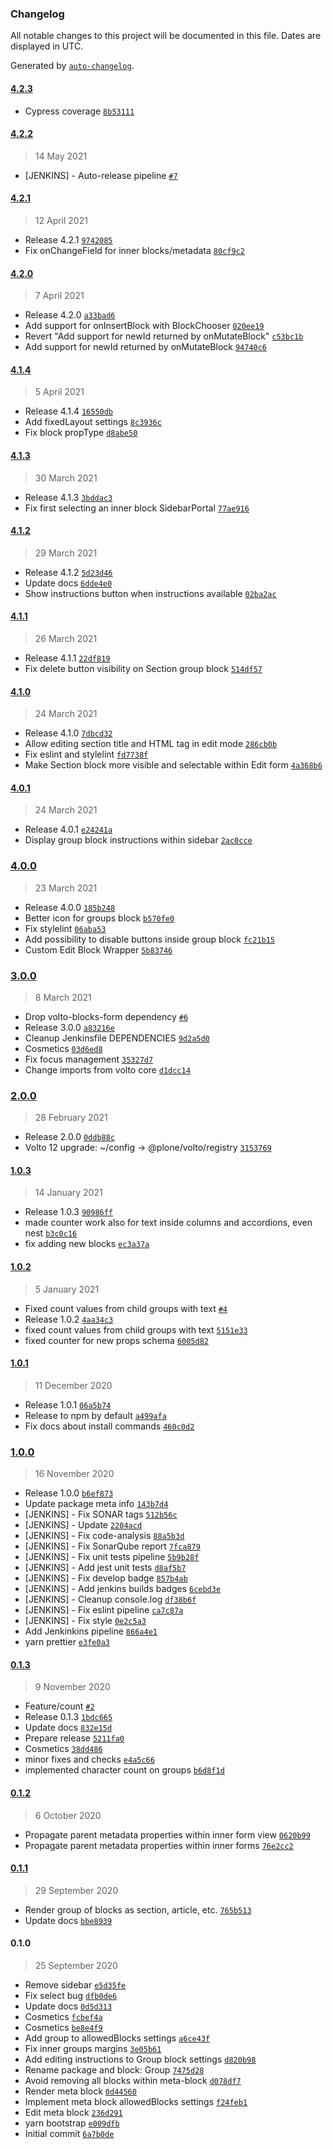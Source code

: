 ### Changelog

All notable changes to this project will be documented in this file. Dates are displayed in UTC.

Generated by [`auto-changelog`](https://github.com/CookPete/auto-changelog).

#### [4.2.3](https://github.com/eea/volto-group-block/compare/4.2.2...4.2.3)

- Cypress coverage [`8b53111`](https://github.com/eea/volto-group-block/commit/8b53111748b92de5943639f06c915e59951106f4)

#### [4.2.2](https://github.com/eea/volto-group-block/compare/4.2.1...4.2.2)

> 14 May 2021

- [JENKINS] - Auto-release pipeline [`#7`](https://github.com/eea/volto-group-block/pull/7)

#### [4.2.1](https://github.com/eea/volto-group-block/compare/4.2.0...4.2.1)

> 12 April 2021

- Release 4.2.1 [`9742085`](https://github.com/eea/volto-group-block/commit/974208542a7b8b0a77b4f6a9af9884ffb82b85b7)
- Fix onChangeField for inner blocks/metadata [`80cf9c2`](https://github.com/eea/volto-group-block/commit/80cf9c2c3f7da6d03982c68a82eb8132616a08eb)

#### [4.2.0](https://github.com/eea/volto-group-block/compare/4.1.4...4.2.0)

> 7 April 2021

- Release 4.2.0 [`a33bad6`](https://github.com/eea/volto-group-block/commit/a33bad68af278e94376e5a68e39b82a0a92dd513)
- Add support for onInsertBlock with BlockChooser [`020ee19`](https://github.com/eea/volto-group-block/commit/020ee19929005733fcaff4a1786f5210c8a5421e)
- Revert "Add support for newId returned by onMutateBlock" [`c53bc1b`](https://github.com/eea/volto-group-block/commit/c53bc1b1986f1d67ed5a6e21a53fafeed81eb068)
- Add support for newId returned by onMutateBlock [`94740c6`](https://github.com/eea/volto-group-block/commit/94740c671faf84fd00adb228c0407ea5602d0739)

#### [4.1.4](https://github.com/eea/volto-group-block/compare/4.1.3...4.1.4)

> 5 April 2021

- Release 4.1.4 [`16550db`](https://github.com/eea/volto-group-block/commit/16550db572895b525559888dc8a050ef9a310e06)
- Add fixedLayout settings [`8c3936c`](https://github.com/eea/volto-group-block/commit/8c3936c4b210a32511d2171be40d297a1e761bb1)
- Fix block propType [`d8abe50`](https://github.com/eea/volto-group-block/commit/d8abe50ae09a8c4edddf7a15f86063c33f032b3f)

#### [4.1.3](https://github.com/eea/volto-group-block/compare/4.1.2...4.1.3)

> 30 March 2021

- Release 4.1.3 [`3bddac3`](https://github.com/eea/volto-group-block/commit/3bddac317acc290b7759315223fa6a1ad3689aaf)
- Fix first selecting an inner block SidebarPortal [`77ae916`](https://github.com/eea/volto-group-block/commit/77ae9160281447554b579f241a93dff767f59e60)

#### [4.1.2](https://github.com/eea/volto-group-block/compare/4.1.1...4.1.2)

> 29 March 2021

- Release 4.1.2 [`5d23d46`](https://github.com/eea/volto-group-block/commit/5d23d464ea32869185c6e515c17070f623cfae61)
- Update docs [`6dde4e0`](https://github.com/eea/volto-group-block/commit/6dde4e0fb9bb3196fa694b9a9d0401f204408757)
- Show instructions button when instructions available [`02ba2ac`](https://github.com/eea/volto-group-block/commit/02ba2ac520f594ac16da7a2e0ffac6debe505251)

#### [4.1.1](https://github.com/eea/volto-group-block/compare/4.1.0...4.1.1)

> 26 March 2021

- Release 4.1.1 [`22df819`](https://github.com/eea/volto-group-block/commit/22df819680e66849f5b41bc004103aefb98494e0)
- Fix delete button visibility on Section group block [`514df57`](https://github.com/eea/volto-group-block/commit/514df57ff155f04f73639413f7458ee8a03d877d)

#### [4.1.0](https://github.com/eea/volto-group-block/compare/4.0.1...4.1.0)

> 24 March 2021

- Release 4.1.0 [`7dbcd32`](https://github.com/eea/volto-group-block/commit/7dbcd32ff498abc3cefbc70b947cfa93dccc5488)
- Allow editing section title and HTML tag in edit mode [`286cb0b`](https://github.com/eea/volto-group-block/commit/286cb0bc9dd94da07d51d6608cb2f0e3a6dd56fd)
- Fix eslint and stylelint [`fd7738f`](https://github.com/eea/volto-group-block/commit/fd7738f16120ea013ac699b551d51061be12a2d6)
- Make Section block more visible and selectable within Edit form [`4a368b6`](https://github.com/eea/volto-group-block/commit/4a368b6158d753cf8545452ff921c26553da3b2b)

#### [4.0.1](https://github.com/eea/volto-group-block/compare/4.0.0...4.0.1)

> 24 March 2021

- Release 4.0.1 [`e24241a`](https://github.com/eea/volto-group-block/commit/e24241a72028afbfec9aa445325bed820adf5d9b)
- Display group block instructions within sidebar [`2ac0cce`](https://github.com/eea/volto-group-block/commit/2ac0cce488dda671ba77151853a20168055954de)

### [4.0.0](https://github.com/eea/volto-group-block/compare/3.0.0...4.0.0)

> 23 March 2021

- Release 4.0.0 [`185b248`](https://github.com/eea/volto-group-block/commit/185b248410daf5438cf7ceb8ace311e1aed3e73a)
- Better icon for groups block [`b570fe0`](https://github.com/eea/volto-group-block/commit/b570fe082c2d910e70598a56b3d209e4d72e121b)
- Fix stylelint [`06aba53`](https://github.com/eea/volto-group-block/commit/06aba53f82207088b1bb62d192b955a699ca8a0f)
- Add possibility to disable buttons inside group block [`fc21b15`](https://github.com/eea/volto-group-block/commit/fc21b1509d30c00f975169269f8f19e451e3f3f1)
- Custom Edit Block Wrapper [`5b83746`](https://github.com/eea/volto-group-block/commit/5b83746282692f22e8866a6faab10f3c8b9c08bd)

### [3.0.0](https://github.com/eea/volto-group-block/compare/2.0.0...3.0.0)

> 8 March 2021

- Drop volto-blocks-form dependency [`#6`](https://github.com/eea/volto-group-block/pull/6)
- Release 3.0.0 [`a83216e`](https://github.com/eea/volto-group-block/commit/a83216ed496b3a14ea49fd9697cd50ac64866092)
- Cleanup Jenkinsfile DEPENDENCIES [`9d2a5d0`](https://github.com/eea/volto-group-block/commit/9d2a5d04308ecef93ca2682d928d0919b0f861ea)
- Cosmetics [`03d6ed8`](https://github.com/eea/volto-group-block/commit/03d6ed8cbb796bacef3b3b78a1cee4114874033c)
- Fix focus management [`35327d7`](https://github.com/eea/volto-group-block/commit/35327d7b457beeed15b7129541bb1665cab4586b)
- Change imports from volto core [`d1dcc14`](https://github.com/eea/volto-group-block/commit/d1dcc14116fa408731d545d45d01669a06563b46)

### [2.0.0](https://github.com/eea/volto-group-block/compare/1.0.3...2.0.0)

> 28 February 2021

- Release 2.0.0 [`0ddb88c`](https://github.com/eea/volto-group-block/commit/0ddb88cd34e9bb7a623c3ce86662048845781e72)
- Volto 12 upgrade: ~/config -&gt; @plone/volto/registry [`3153769`](https://github.com/eea/volto-group-block/commit/3153769d8d87ede91321a90b77d258beed50b647)

#### [1.0.3](https://github.com/eea/volto-group-block/compare/1.0.2...1.0.3)

> 14 January 2021

- Release 1.0.3 [`90986ff`](https://github.com/eea/volto-group-block/commit/90986ff6ec3dc8fe869477d404d9aa89d9ad19ba)
- made counter work also for text inside columns and accordions, even nest [`b3c0c16`](https://github.com/eea/volto-group-block/commit/b3c0c1651bb85b5252afe204107852aad0ef500c)
- fix adding new blocks [`ec3a37a`](https://github.com/eea/volto-group-block/commit/ec3a37a153106acec64e28e116c6f96cef00ce03)

#### [1.0.2](https://github.com/eea/volto-group-block/compare/1.0.1...1.0.2)

> 5 January 2021

- Fixed count values from child groups with text [`#4`](https://github.com/eea/volto-group-block/pull/4)
- Release 1.0.2 [`4aa34c3`](https://github.com/eea/volto-group-block/commit/4aa34c374fb1520d6f83a430e2156271ca81847a)
- fixed count values from child groups with text [`5151e33`](https://github.com/eea/volto-group-block/commit/5151e33455d504660b8b16eb9f7fbf1fbd7a5aff)
- fixed counter for new props schema [`6005d82`](https://github.com/eea/volto-group-block/commit/6005d82a7191a88efab6be7b0909d7287f1534a0)

#### [1.0.1](https://github.com/eea/volto-group-block/compare/1.0.0...1.0.1)

> 11 December 2020

- Release 1.0.1 [`06a5b74`](https://github.com/eea/volto-group-block/commit/06a5b74f65f0015665b3f3ba94d0f59ab82ba792)
- Release to npm by default [`a499afa`](https://github.com/eea/volto-group-block/commit/a499afa63ca80b73c3d462e619af701c187e92ce)
- Fix docs about install commands [`460c0d2`](https://github.com/eea/volto-group-block/commit/460c0d21ed0896eba720d59e18457e0118161057)

### [1.0.0](https://github.com/eea/volto-group-block/compare/0.1.3...1.0.0)

> 16 November 2020

- Release 1.0.0 [`b6ef873`](https://github.com/eea/volto-group-block/commit/b6ef873cb6f61e17db66fdd4de1d9d4902a66fc6)
- Update package meta info [`143b7d4`](https://github.com/eea/volto-group-block/commit/143b7d44438d7afa5e346a9d21a85352df4e925f)
- [JENKINS] - Fix SONAR tags [`512b56c`](https://github.com/eea/volto-group-block/commit/512b56ce931aa4c14f353e2a4c5bbbb614fe632f)
- [JENKINS] - Update [`2204acd`](https://github.com/eea/volto-group-block/commit/2204acdefee84114bd403f9772a1e610348dc3dd)
- [JENKINS] - Fix code-analysis [`88a5b3d`](https://github.com/eea/volto-group-block/commit/88a5b3d58b951ecfbc6e813accf065ca5e8be990)
- [JENKINS] - Fix SonarQube report [`7fca879`](https://github.com/eea/volto-group-block/commit/7fca879b526be822cd63312ed51447d6e6a59cf2)
- [JENKINS] - Fix unit tests pipeline [`5b9b28f`](https://github.com/eea/volto-group-block/commit/5b9b28f1de060635f1c665a80939bfa66918a918)
- [JENKINS] - Add jest unit tests [`d8af5b7`](https://github.com/eea/volto-group-block/commit/d8af5b7932988b490a079d86079e359b5584fd7f)
- [JENKINS] - Fix develop badge [`857b4ab`](https://github.com/eea/volto-group-block/commit/857b4ab5bc0aa9947c2ed76f35cec7d409c7fa66)
- [JENKINS] - Add jenkins builds badges [`6cebd3e`](https://github.com/eea/volto-group-block/commit/6cebd3e970a840c4951c614a5d130dab05ae553f)
- [JENKINS] - Cleanup console.log [`df38b6f`](https://github.com/eea/volto-group-block/commit/df38b6f7a630176e911ff89263c21e519ab44efa)
- [JENKINS] - Fix eslint pipeline [`ca7c87a`](https://github.com/eea/volto-group-block/commit/ca7c87a4f74f2b0ea354ea5369f0700b8bee92af)
- [JENKINS] - Fix style [`0e2c5a3`](https://github.com/eea/volto-group-block/commit/0e2c5a39b2f785ae1d942d39e7f8b2789dafc795)
- Add Jenkinkins pipeline [`866a4e1`](https://github.com/eea/volto-group-block/commit/866a4e14ea1eb8f5adb01222e576e5ab6dc73a70)
- yarn prettier [`e3fe0a3`](https://github.com/eea/volto-group-block/commit/e3fe0a36b89878769341b45198d6c9e2f2584d15)

#### [0.1.3](https://github.com/eea/volto-group-block/compare/0.1.2...0.1.3)

> 9 November 2020

- Feature/count [`#2`](https://github.com/eea/volto-group-block/pull/2)
- Release 0.1.3 [`1bdc665`](https://github.com/eea/volto-group-block/commit/1bdc6658918057c13e1a39d8e04fc177d9cf724f)
- Update docs [`832e15d`](https://github.com/eea/volto-group-block/commit/832e15d9257edf8aecb5e4106ac3f67630bad8fe)
- Prepare release [`5211fa0`](https://github.com/eea/volto-group-block/commit/5211fa07a4667631b351b1335932bb5d5755bb55)
- Cosmetics [`38dd486`](https://github.com/eea/volto-group-block/commit/38dd4861006798d3b2fa23a7dbbccff99466f9ec)
- minor fixes and checks [`e4a5c66`](https://github.com/eea/volto-group-block/commit/e4a5c6664a5c8b93f6d12120172956b11fc5c1e1)
- implemented character count on groups [`b6d8f1d`](https://github.com/eea/volto-group-block/commit/b6d8f1d3c57f44b2965787af5aeb0e41f9c3e0b6)

#### [0.1.2](https://github.com/eea/volto-group-block/compare/0.1.1...0.1.2)

> 6 October 2020

- Propagate parent metadata properties within inner form view [`0620b99`](https://github.com/eea/volto-group-block/commit/0620b9933d1e1a38dacfee3d2f0c28556368db9e)
- Propagate parent metadata properties within inner forms [`76e2cc2`](https://github.com/eea/volto-group-block/commit/76e2cc23d11b043c6a10f98987b928b91e327709)

#### [0.1.1](https://github.com/eea/volto-group-block/compare/0.1.0...0.1.1)

> 29 September 2020

- Render group of blocks as section, article, etc. [`765b513`](https://github.com/eea/volto-group-block/commit/765b51357e22e96d022a2fabf1d7fa1cf165bb5f)
- Update docs [`bbe8939`](https://github.com/eea/volto-group-block/commit/bbe89396fefd53ee692920d88f8c55dde446a21c)

#### 0.1.0

> 25 September 2020

- Remove sidebar [`e5d35fe`](https://github.com/eea/volto-group-block/commit/e5d35fed034c73386d67bf1e45ccd87e839d4d33)
- Fix select bug [`dfb0de6`](https://github.com/eea/volto-group-block/commit/dfb0de6447f4886a1ca474539b8f794a4112f2a4)
- Update docs [`0d5d313`](https://github.com/eea/volto-group-block/commit/0d5d31343413ab81afab637b878a1ea72a04bcb0)
- Cosmetics [`fcbef4a`](https://github.com/eea/volto-group-block/commit/fcbef4af8538913fcd7aabdfc9f71cc4139788f5)
- Cosmetics [`be8e4f9`](https://github.com/eea/volto-group-block/commit/be8e4f99eadfd70d0e4b1a1d1eb744582978553f)
- Add group to allowedBlocks settings [`a6ce43f`](https://github.com/eea/volto-group-block/commit/a6ce43fddd9143b468b5e1ac04d1e84403ff3720)
- Fix inner groups margins [`3e05b61`](https://github.com/eea/volto-group-block/commit/3e05b61de8cc5b797cf291c597d0e4fba0e69154)
- Add editing instructions to Group block settings [`d820b98`](https://github.com/eea/volto-group-block/commit/d820b988432f56674ead145e9ec2a75e2f21eed6)
- Rename package and block: Group [`7475d28`](https://github.com/eea/volto-group-block/commit/7475d284c7fbcdc87735a1923e2580765819a1e9)
- Avoid removing all blocks within meta-block [`d078df7`](https://github.com/eea/volto-group-block/commit/d078df74648f0673f1cf5d7c537ff0b2558654c2)
- Render meta block [`0d44560`](https://github.com/eea/volto-group-block/commit/0d4456011ca56454068a54c610250b02df4ccb3b)
- Implement meta block allowedBlocks settings [`f24feb1`](https://github.com/eea/volto-group-block/commit/f24feb1a1751f04841c21c7cd52a517fb02074ba)
- Edit meta block [`236d291`](https://github.com/eea/volto-group-block/commit/236d29156fa835a7aa54eecdb4f120de0d64b271)
- yarn bootstrap [`e009dfb`](https://github.com/eea/volto-group-block/commit/e009dfb6b9b74d101a6722f0982a5359fc522b6b)
- Initial commit [`6a7b0de`](https://github.com/eea/volto-group-block/commit/6a7b0deb8f873d1462fd6a9c61edfc1562b3aace)
